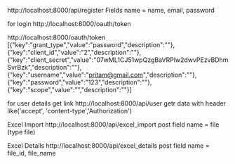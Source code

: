 http://localhost:8000/api/register
Fields name =  name, email, password

for login
http://localhost:8000/oauth/token

http://localhost:8000/oauth/token
[{"key":"grant_type","value":"password","description":""},{"key":"client_id","value":"2","description":""},{"key":"client_secret","value":"07wML1CJ51wpQzgBaVRPlw2dwvPEzvBDhmSvrBzk","description":""},{"key":"username","value":"pritam@gmail.com","description":""},
{"key":"password","value":"123","description":""},{"key":"scope","value":"","description":""}]

for user details get link
 http://localhost:8000/api/user
	getr data with header  like('accept', 'content-type','Authorization')

Excel Import
http://localhost:8000/api/excel_import
post field name = file (type file)


Excel Details 
http://localhost:8000/api/excel_details
post field name = file_id, file_name